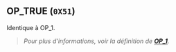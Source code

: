## OP_TRUE (`0X51`)

Identique à OP_1.

> *Pour plus d'informations, voir la définition de [**OP_1**](/dictionnaire/O.md#op_1-0x51).*

